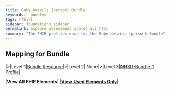 ```yaml
---
title: Baby Details (person) Bundle
keywords:  bundles
tags: [fhir]
sidebar: foundations_sidebar
permalink: explore_assessment_scales_all.html
summary: "The FHIR profiles used for the Baby details (person) Bundle"
---
```



## Mapping for Bundle ##

|>|Level 1|[Bundle Resource](http://hl7.org/fhir/stu3/bundle.html)|>|Level 2| None|>|Level 3|[NHSD-Bundle-1 Profile](http://xxx)|

|**View All FHIR Elements**|    |**[View Used Elements Only](explore_baby_details.html#mapping-for-bundle)**| 
